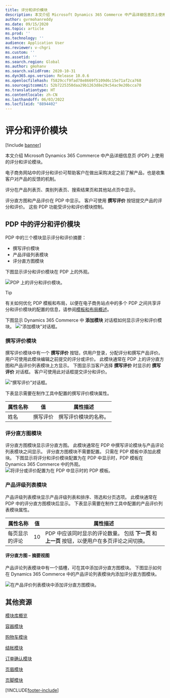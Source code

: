 ```yaml
---
title: 评分和评价模块
description: 本文介绍 Microsoft Dynamics 365 Commerce 中产品详细信息页上使用的评分和评论模块。
author: gvrmohanreddy
ms.date: 09/15/2020
ms.topic: article
ms.prod: ''
ms.technology: ''
audience: Application User
ms.reviewer: v-chgri
ms.custom: ''
ms.assetid: ''
ms.search.region: Global
ms.author: gmohanv
ms.search.validFrom: 2020-10-31
ms.dyn365.ops.version: Release 10.0.6
ms.openlocfilehash: f5829ccf9fad78e8669f5109d6c15e71af2ca768
ms.sourcegitcommit: 52b7225350daa29b1263d8e29c54ac9e20bcca70
ms.translationtype: HT
ms.contentlocale: zh-CN
ms.lasthandoff: 06/03/2022
ms.locfileid: "8894402"
---
```

# <a name="ratings-and-reviews-modules"></a>评分和评价模块

[!include [banner](includes/banner.md)]

本文介绍 Microsoft Dynamics 365 Commerce 中产品详细信息页 (PDP) 上使用的评分和评论模块。

电子商务网站中的评分和评价可帮助客户在做出采购决定之前了解产品，也是收集客户对产品的反馈的机制。 

评分在产品列表页、类别列表页、搜索结果页和其他站点页中显示。 

评分直方图和产品评价在 PDP 中显示。 客户可使用 **撰写评价** 按钮提交产品的评分和评价。 这些 PDP 功能受评分和评价模块控制。

## <a name="ratings-and-reviews-modules-on-pdps"></a>PDP 中的评分和评价模块 

PDP 中的三个模块显示评分和评价摘要：
- 撰写评价模块
- 产品评级列表模块
- 评分直方图模块
 
下图显示评分和评价模块在 PDP 上的外观。

![PDP 上的评分和评价模块。](media/rnr-eCommerce-pdp-reviews-modules_design.png)

> [!TIP] 
> 有关如何优化 PDP 模板和布局，以便在电子商务站点中的多个 PDP 之间共享评分和评价模块的配置的信息，请参阅[模板和布局概述](templates-layouts-overview.md)。

下图显示 Dynamics 365 Commerce 中 **添加模块** 对话框如何显示评分和评价模块。
![“添加模块”对话框。](media/rnr-eCommerce-pdp-adding-rnr-modules.png)

### <a name="write-review-module"></a>撰写评价模块

撰写评价模块中有一个 **撰写评价** 按钮，供用户登录，分配评分和撰写产品评价。 用户可使用此模块编辑之前提交的评分或评价。 此模块通常在 PDP 上的评分直方图和产品评价列表模块上方显示。
下图显示当客户选择 **撰写评价** 时显示的 **撰写评价** 对话框。 客户可使用此对话框提交评分和评价。

![“撰写评价”对话框。](media/rnr-eCommerce-write-review-module.png)

下表显示需要在制作工具中配置的撰写评价模块属性。

| 属性名称 | 值        | 属性描述                 |
|---------------|--------------|--------------------------------------|
| 姓名          | 撰写评价 | 撰写评价模块的名称。 |

### <a name="ratings-histogram-module"></a>评分直方图模块

评分直方图模块显示评分直方图。 此模块通常在 PDP 中撰写评论模块与产品评论列表模块之间显示。
评分直方图模块不需要配置。 只需在 PDP 模板中添加此模块。 下图显示将评分和评价模块配置为在 PDP 中显示时，PDP 模板在 Dynamics 365 Commerce 中的外观。
![将评分或评价配置为在 PDP 中显示时的 PDP 模板。](media/rnr-eCommerce-pdp-reviews-modules.png)

### <a name="product-reviews-list-module"></a>产品评级列表模块

产品评级列表模块显示产品评级列表和排序、筛选和分页选项。 此模块通常在 PDP 中的评分直方图模块后显示。
下表显示需要在制作工具中配置的产品评价列表模块属性。

| 属性名称              | 值 | 属性描述 |
|----------------------------|-------| ---------------------|
| 每页显示的评论 | 10    | PDP 中应该同时显示的评论数量。 包括 **下一页** 和 **上一页** 按钮，以便用户在多页评论之间切换。 |

#### <a name="ratings-histogram--summary-view"></a>评分直方图 – 摘要视图

产品评论列表模块中有一个插槽，可在其中添加评分直方图模块。 下图显示如何在 Dynamics 365 Commerce 中的产品评论列表模块内添加评分直方图模块。

![在产品评价列表模块中添加评分直方图模块。](media/rnr-eCommerce-pdp-rating-histogram-summary.png)

## <a name="additional-resources"></a>其他资源

[模块库概览](starter-kit-overview.md)

[容器模块](add-container-module.md)

[购物车模块](add-cart-module.md)

[结帐模块](add-checkout-module.md)

[订单确认模块](order-confirmation-module.md)

[页眉模块](author-header-module.md)

[页脚模块](author-footer-module.md)


[!INCLUDE[footer-include](../includes/footer-banner.md)]